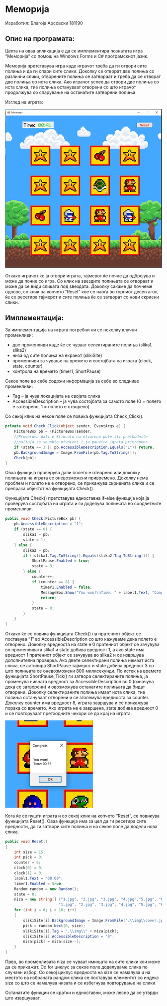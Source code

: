 # Меморија
Изработил: Благоја Арсовски 181190

## Опис на програмата:
Целта на оваа апликација е да се имплементира познатата игра “Меморија” со помош на Windows Forms и C# програмскиот јазик.

Меморија претставува игра каде играчот треба да ги отвори сите полиња и да ги спари сите слики. Доколку се отворат две полиња со различни слики, отворените полиња се затвораат и треба да се отворат две полиња со иста слика. Ако играчот успее да отвори две полиња со иста слика, тие полиња остануваат отворени со што играчот продолжува со спарување на останатите затворени полиња.

Изглед на играта:

![Изглед на играта](/Memorija/preview.jpg)
 
Откако играчот ќе ја отвори играта, тајмерот ќе почне да одбројува и може да почне со игра. Со клик на ѕвездите полињата се отвораат и може да се види сликата под ѕвездата. Доколку сакаме да почнеме одново, со клик на копчето “Reset” кое се наоѓа во горниот десен агол, ќе се ресетира тајмерот и сите полиња ќе се затворат со нови скриени слики.
 
## Имплементација:
За имплементација на играта потребни ни се неколку клучни променливи:
- две променливи каде ќе се чуваат селектираните полиња (slika1, slika2)
- низа од сите полиња на екранот (slikiSite)
- променливи за чување на времето и состојбата на играта (clock, state, counter)
- контрола на времето (timer1, ShortPause)

Секое поле во себе содржи информација за себе во следниве променливи:
- Tag – ја чува локацијата на својата слика
- AccessibleDescription – ја чува состојбата за самото поле (0 = полето е затворено, 1 = полето е отворено)

Со секој клик на некое поле се повика функцијата Check_Click(). 
```c#
private void Check_Click(object sender, EventArgs e) {
    PictureBox pb = (PictureBox)sender;
    //Proveruva dali e kliknato na otvoreno pole ili prethodnite
    //polinja se seushte otvoreni i ja pauzira igrata privremeno
    if (state == 3 || pb.AccessibleDescription.Equals("1")) return;
    pb.BackgroundImage = Image.FromFile(pb.Tag.ToString());
    Check(pb);
}
```
Оваа функција проверува дали полето е отворено или доколку полињата на играта се оневозможени привремено. Доколку нема проблем и полето не е отворено, се прикажува скриената слика и се препраќа објектот на функцијата Check(). 

Функцијата Check() претставува едноставна if-else функција која ја проверува состојбата на играта и ги доделува полињата во соодветните променливи. 
```c#
public void Check(PictureBox pb) {
    pb.AccessibleDescription = "1";
    if (state == 0) {
        slika1 = pb;
        state = 1;
    } else {
        slika2 = pb;
        if (!slika1.Tag.ToString().Equals(slika2.Tag.ToString())) {
            ShortPause.Enabled = true;
            state = 3;
        } else {
            counter++;
            if (counter == 8) {
                timer1.Enabled = false;
                MessageBox.Show("You won!\nTime: " + label1.Text, "Congrats");
                return;
            }
            state = 0;
        }
    }
}
```
Откако ќе се повика функцијата Check() на пратениот објект се поставува “1” во AccessibleDescription со што кажуваме дека полето е отворено. Доколку вредноста на state е 0 пратениот објект се зачувува во променливата slika1 и state добива вредност 1, а ако state има вредност 1 пратениот објект се зачувува во slika2 и се извршува дополнителна проверка. Ако двете селектирани полиња немаат иста слика, се активира ShortPause тајмерот и state добива вредност 3 со што полињата се оневозможени 800 милисекунди. По истек на времето функцијата ShortPause_Tick() ги затвора селектираните полиња, ја променува нивната вредност за AccessibleDescription во 0 (означува дека се затворени) и овозможува останатите полињата да бидат отворени.
Доколку селектираните полиња имаат иста слика, тие полиња остануваат отворени и се зголемува вредноста за counter. Доколку counter има вредност 8, играта завршува и се прикажува порака со времето. Ако играта не е завршена, state добива вредност 0 и се повторуваат претходните чекори се до крај на играта.

![Крај на играта](/Memorija/won.jpg)

Кога ќе се пушти играта и со секој клик на копчето “Reset”, се повикува функцијата Reset(). Оваа функција има за цел да ги ресетира сите вредности, да ги затвори сите полиња и на секое поле да додели нова слика.
```c#
public void Reset()
{
    int size = 15;
    int pick = 0;
    counter = 0;
    clock[0] = 0; 
    clock[1] = 0;
    label1.Text = "00:00";
    timer1.Enabled = true;
    Random random = new Random();
    state = 0;
    niza = new string[] {"1.jpg", "2.jpg", "3.jpg", "4.jpg","5.jpg", "6.jpg", "7.jpg", "8.jpg", 
                        "1.jpg", "2.jpg", "3.jpg", "4.jpg", "5.jpg", "6.jpg", "7.jpg", "8.jpg" };
    for (int i = 0; i < 16; i++)
    {
        slikiSite[i].BackgroundImage = Image.FromFile(".\\img\\cover.jpg");
        pick = random.Next(0, size);
        slikiSite[i].Tag = ".\\img\\" + niza[pick];
        slikiSite[i].AccessibleDescription = "0";
        niza[pick] = niza[size--];
    }
}
```
Прво, во променливата niza се чуваат имињата на сите слики кои може да се прикажат. Со for циклус за секое поле доделуваме слика по случаен избор. Со секој циклус вредноста на size се намалува и на местото на избраната рандом слика се поставува елементот со индекс size со што се намалува низата и се избегнува повторување на слики.

Останатите функции се кратки и едноставни, може лесно да се утврди што извршуваат.
